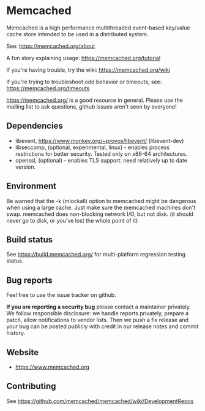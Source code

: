 # Memcached

Memcached is a high performance multithreaded event-based key/value cache store intended to be used in a distributed system.

See: https://memcached.org/about

A fun story explaining usage: https://memcached.org/tutorial

If you're having trouble, try the wiki: https://memcached.org/wiki

If you're trying to troubleshoot odd behavior or timeouts, see: https://memcached.org/timeouts

https://memcached.org/ is a good resource in general. Please use the mailing list to ask questions, github issues aren't seen by everyone!

## Dependencies

-   libevent, https://www.monkey.org/~provos/libevent/ (libevent-dev)
-   libseccomp, (optional, experimental, linux) - enables process restrictions for better security. Tested only on x86-64 architectures.
-   openssl, (optional) - enables TLS support. need relatively up to date version.

## Environment

Be warned that the -k (mlockall) option to memcached might be dangerous when using a large cache. Just make sure the memcached machines don't swap. memcached does non-blocking network I/O, but not disk. (it should never go to disk, or you've lost the whole point of it)

## Build status

See https://build.memcached.org/ for multi-platform regression testing status.

## Bug reports

Feel free to use the issue tracker on github.

**If you are reporting a security bug** please contact a maintainer privately. We follow responsible disclosure: we handle reports privately, prepare a patch, allow notifications to vendor lists. Then we push a fix release and your bug can be posted publicly with credit in our release notes and commit history.

## Website

-   https://www.memcached.org

## Contributing

See https://github.com/memcached/memcached/wiki/DevelopmentRepos

